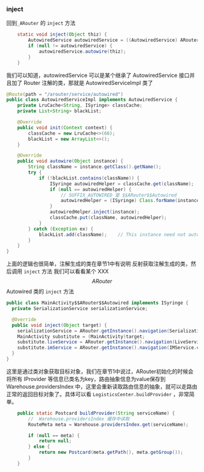 ### inject
回到`_ARouter` 的 `inject` 方法
```Java
    static void inject(Object thiz) {
        AutowiredService autowiredService = ((AutowiredService) ARouter.getInstance().build("/arouter/service/autowired").navigation());
        if (null != autowiredService) {
            autowiredService.autowire(thiz);
        }
    }
```
我们可以知道，autowiredService 可以是某个继承了 AutowiredService 接口并且加了 Router 注解的类，那就是 AutowiredServiceImpl 类了
```Java
@Route(path = "/arouter/service/autowired")
public class AutowiredServiceImpl implements AutowiredService {
    private LruCache<String, ISyringe> classCache;
    private List<String> blackList;

    @Override
    public void init(Context context) {
        classCache = new LruCache<>(66);
        blackList = new ArrayList<>();
    }

    @Override
    public void autowire(Object instance) {
        String className = instance.getClass().getName();
        try {
            if (!blackList.contains(className)) {
                ISyringe autowiredHelper = classCache.get(className);
                if (null == autowiredHelper) {  
                    // SUFFIX_AUTOWIRED 是 $$ARouter$$Autowired
                    autowiredHelper = (ISyringe) Class.forName(instance.getClass().getName() + SUFFIX_AUTOWIRED).getConstructor().newInstance();
                }
                autowiredHelper.inject(instance);
                classCache.put(className, autowiredHelper);
            }
        } catch (Exception ex) {
            blackList.add(className);    // This instance need not autowired.
        }
    }
}
```
上面的逻辑也很简单，注解生成的类在章节1中有说明
反射获取注解生成的类，然后调用 `inject` 方法
我们可以看看某个 XXX$$ARouter$$Autowired 类的 `inject` 方法

```Java
public class MainActivity$$ARouter$$Autowired implements ISyringe {
  private SerializationService serializationService;

  @Override
  public void inject(Object target) {
    serializationService = ARouter.getInstance().navigation(SerializationService.class);
    MainActivity substitute = (MainActivity)target;
    substitute.liveService = ARouter.getInstance().navigation(LiveService.class);
    substitute.imService = ARouter.getInstance().navigation(IMService.class);
  }
}
```

这里是通过类对象获取目标对象，我们在章节1中说过，ARouter初始化的时候会将所有 IProvider 等信息已类名为key，路由抽象信息为value保存到 Warehouse.providersIndex 中，这里会重新读取路由信息的抽象，就可以走路由正常的返回目标对象了。具体可以看 `LogisticsCenter.buildProvider` ，非常简单。
```Java
    public static Postcard buildProvider(String serviceName) {
        //  Warehouse.providersIndex 缓存中读取
        RouteMeta meta = Warehouse.providersIndex.get(serviceName);

        if (null == meta) {
            return null;
        } else {
            return new Postcard(meta.getPath(), meta.getGroup());
        }
    }
```